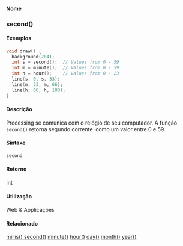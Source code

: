 
#### Nome
### second()

#### Exemplos

```pde
void draw() { 
  background(204); 
  int s = second();  // Values from 0 - 59 
  int m = minute();  // Values from 0 - 59 
  int h = hour();    // Values from 0 - 23 
  line(s, 0, s, 33); 
  line(m, 33, m, 66); 
  line(h, 66, h, 100); 
} 

```



#### Descrição
Processing se comunica com o relógio de seu computador. A função `second()` retorna segundo corrente  como um valor entre 0 e 59.

#### Sintaxe
```pde
second

```

#### Retorno

	
int

#### Utilização

	
Web & Applicações

#### Relacionado
[millis() ](millis_
)
[second()](second_
)
[minute()](minute_
)
[hour()](hour_
)
[day()](day_
)
[month()](month_
)
[year()](year_
)

